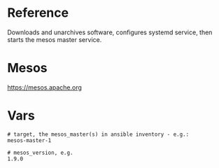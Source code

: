 # Reference
Downloads and unarchives software, configures systemd service, then starts the mesos master service.

# Mesos
https://mesos.apache.org

# Vars
```
# target, the mesos_master(s) in ansible inventory - e.g.:
mesos-master-1

# mesos_version, e.g.
1.9.0
```